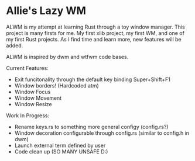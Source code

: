 # Allie's Lazy WM

ALWM is my attempt at learning Rust through a toy window manager. This project is many firsts for me. My first xlib project, my first WM, and one of my first Rust projects. As I find time and learn more, new features will be added.

ALWM is inspired by dwm and wtfwm code bases.

Current Features:
* Exit funcitonality through the default key binding Super+Shift+F1
* Window borders! (Hardcoded atm)
* Window Focus
* Window Movement
* Window Resize

Work In Progress:
* Rename keys.rs to something more general configy (config.rs?)
* Window decoration configurable through config.rs (similar to config.h in dwm)
* Launch external term defined by user
* Code clean up (SO MANY UNSAFE D:)

